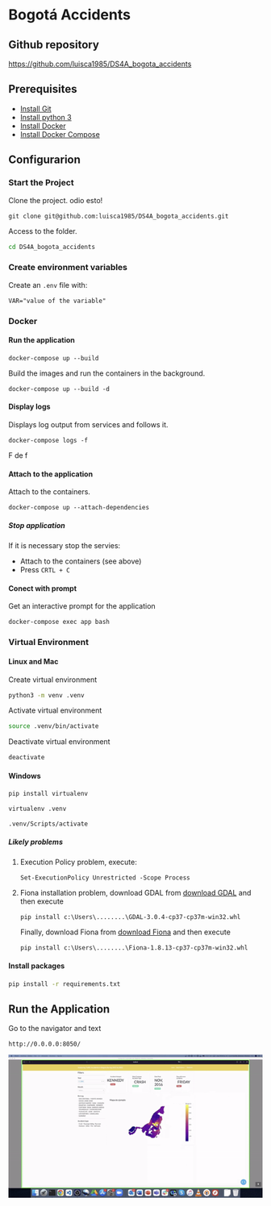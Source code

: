 # Bogotá Accidents

## Github repository

https://github.com/luisca1985/DS4A_bogota_accidents

## Prerequisites
- [Install Git](https://git-scm.com/downloads)
- [Install python 3](https://www.python.org/downloads/)
- [Install Docker](https://docs.docker.com/engine/install/)
- [Install Docker Compose](https://docs.docker.com/compose/install/)

## Configurarion
### Start the Project

Clone the project.
odio esto!
```git
git clone git@github.com:luisca1985/DS4A_bogota_accidents.git
```

Access to the folder.

```bash
cd DS4A_bogota_accidents
```

### Create environment variables

Create an `.env` file with:

```
VAR="value of the variable"
```


### Docker
#### Run the application

```
docker-compose up --build
```

Build the images and run the containers in the background.

```
docker-compose up --build -d
```

#### Display logs

Displays log output from services and follows it.

```
docker-compose logs -f
```
F de f 
#### Attach to the application

Attach to the containers.

```
docker-compose up --attach-dependencies
```

##### Stop application

If it is necessary stop the servies:
- Attach to the containers (see above)
- Press `CRTL + C`

#### Conect with prompt

Get an interactive prompt for the application

```
docker-compose exec app bash
```

### Virtual Environment
#### Linux and Mac
Create virtual environment

```bash
python3 -m venv .venv
```

Activate virtual environment

```bash
source .venv/bin/activate
```

Deactivate virtual environment

```bash
deactivate
```
#### Windows

```
pip install virtualenv
```
```
virtualenv .venv
```
```
.venv/Scripts/activate
```
##### Likely problems

1. Execution Policy problem, execute:
    ```
    Set-ExecutionPolicy Unrestricted -Scope Process
    ```

2. Fiona installation problem, download GDAL from
[download GDAL](https://www.lfd.uci.edu/~gohlke/pythonlibs/#gdal)
and then execute
    ```
    pip install c:\Users\........\GDAL‑3.0.4‑cp37‑cp37m‑win32.whl
    ```
    Finally, download Fiona from
    [download Fiona](https://www.lfd.uci.edu/~gohlke/pythonlibs/#fiona)
    and then execute
    ```
    pip install c:\Users\........\Fiona‑1.8.13‑cp37‑cp37m‑win32.whl
    ```



#### Install packages

```bash
pip install -r requirements.txt
```

## Run the Application

Go to the navigator and text

```http
http://0.0.0.0:8050/
```

![alt text](readmepics/FrontendHtml.gif)